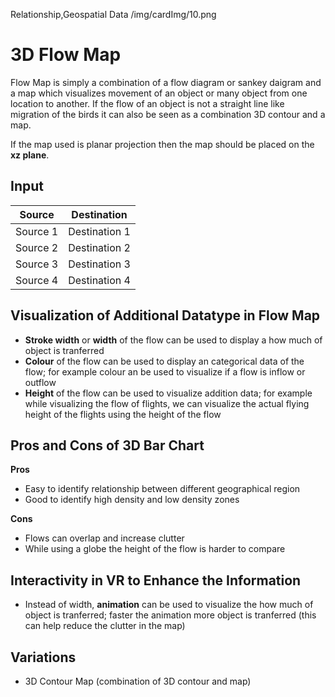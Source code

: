 Relationship,Geospatial Data
/img/cardImg/10.png
# 3D Flow Map

Flow Map is simply a combination of a flow diagram or sankey daigram and a map which visualizes movement of an object or many object from one location to another. If the flow of an object is not a straight line like migration of the birds it can also be seen as a combination 3D contour and a map.

If the map used is planar projection then the map should be placed on the __xz plane__.

## Input

Source | Destination 
:-------------:| :-----:|  
Source 1 | Destination 1 
Source 2 | Destination 2 
Source 3 | Destination 3 
Source 4 | Destination 4 

## Visualization of Additional Datatype in Flow Map

* __Stroke width__ or __width__ of the flow can be used to display a how much of object is tranferred
* __Colour__ of the flow can be used to display an categorical data of the flow; for example colour an be used to visualize if a flow is inflow or outflow
* __Height__ of the flow can be used to visualize addition data; for example while visualizing the flow of flights, we can visualize the actual flying height of the flights using the height of the flow

## Pros and Cons of 3D Bar Chart

__Pros__
* Easy to identify relationship between different geographical region
* Good to identify high density and low density zones

__Cons__
* Flows can overlap and increase clutter
* While using a globe the height of the flow is harder to compare

## Interactivity in VR to Enhance the Information

* Instead of width, __animation__ can be used to visualize the how much of object is tranferred; faster the animation more object is tranferred (this can help reduce the clutter in the map)

## Variations

* 3D Contour Map (combination of 3D contour and map)